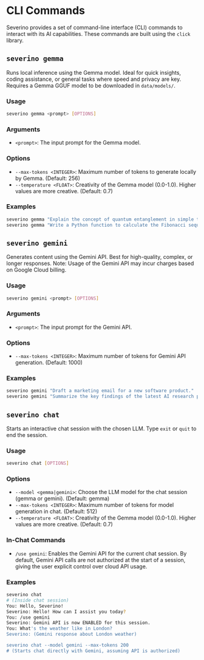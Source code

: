 # CLI Commands

Severino provides a set of command-line interface (CLI) commands to interact with its AI capabilities. These commands are built using the `click` library.

## `severino gemma`

Runs local inference using the Gemma model. Ideal for quick insights, coding assistance, or general tasks where speed and privacy are key. Requires a Gemma GGUF model to be downloaded in `data/models/`.

### Usage

```bash
severino gemma <prompt> [OPTIONS]
```

### Arguments

*   `<prompt>`: The input prompt for the Gemma model.

### Options

*   `--max-tokens <INTEGER>`: Maximum number of tokens to generate locally by Gemma. (Default: 256)
*   `--temperature <FLOAT>`: Creativity of the Gemma model (0.0-1.0). Higher values are more creative. (Default: 0.7)

### Examples

```bash
severino gemma "Explain the concept of quantum entanglement in simple terms."
severino gemma "Write a Python function to calculate the Fibonacci sequence." --max-tokens 100 --temperature 0.5
```

## `severino gemini`

Generates content using the Gemini API. Best for high-quality, complex, or longer responses. Note: Usage of the Gemini API may incur charges based on Google Cloud billing.

### Usage

```bash
severino gemini <prompt> [OPTIONS]
```

### Arguments

*   `<prompt>`: The input prompt for the Gemini API.

### Options

*   `--max-tokens <INTEGER>`: Maximum number of tokens for Gemini API generation. (Default: 1000)

### Examples

```bash
severino gemini "Draft a marketing email for a new software product."
severino gemini "Summarize the key findings of the latest AI research paper." --max-tokens 500
```

## `severino chat`

Starts an interactive chat session with the chosen LLM. Type `exit` or `quit` to end the session.

### Usage

```bash
severino chat [OPTIONS]
```

### Options

*   `--model <gemma|gemini>`: Choose the LLM model for the chat session (gemma or gemini). (Default: gemma)
*   `--max-tokens <INTEGER>`: Maximum number of tokens for model generation in chat. (Default: 512)
*   `--temperature <FLOAT>`: Creativity of the Gemma model (0.0-1.0). Higher values are more creative. (Default: 0.7)

### In-Chat Commands

*   `/use gemini`: Enables the Gemini API for the current chat session. By default, Gemini API calls are not authorized at the start of a session, giving the user explicit control over cloud API usage.

### Examples

```bash
severino chat
# (Inside chat session)
You: Hello, Severino!
Severino: Hello! How can I assist you today?
You: /use gemini
Severino: Gemini API is now ENABLED for this session.
You: What's the weather like in London?
Severino: (Gemini response about London weather)

severino chat --model gemini --max-tokens 200
# (Starts chat directly with Gemini, assuming API is authorized)
```
